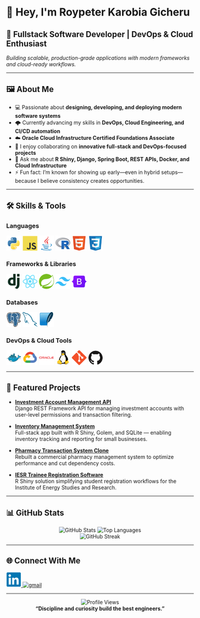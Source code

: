 # 👋 Hey, I'm Roypeter Karobia Gicheru  

## 🚀 Fullstack Software Developer | DevOps & Cloud Enthusiast  
*Building scalable, production-grade applications with modern frameworks and cloud-ready workflows.*

---

## 🖼️ About Me  

- 💻 Passionate about **designing, developing, and deploying modern software systems**  
- 🌩️ Currently advancing my skills in **DevOps, Cloud Engineering, and CI/CD automation**  
- ☁️ **Oracle Cloud Infrastructure Certified Foundations Associate**  
- 🤝 I enjoy collaborating on **innovative full-stack and DevOps-focused projects**  
- 💬 Ask me about **R Shiny, Django, Spring Boot, REST APIs, Docker, and Cloud Infrastructure**  
- ⚡ Fun fact: I’m known for showing up early—even in hybrid setups—because I believe consistency creates opportunities.  

---

## 🛠️ Skills & Tools  

### Languages  
<p align="left">
  <img src="https://raw.githubusercontent.com/devicons/devicon/master/icons/python/python-original.svg" alt="python" width="40" height="40">
  <img src="https://raw.githubusercontent.com/devicons/devicon/master/icons/javascript/javascript-original.svg" alt="javascript" width="40" height="40">
  <img src="https://raw.githubusercontent.com/devicons/devicon/master/icons/java/java-original.svg" alt="java" width="40" height="40">
  <img src="https://raw.githubusercontent.com/devicons/devicon/master/icons/r/r-original.svg" alt="r" width="40" height="40">
  <img src="https://raw.githubusercontent.com/devicons/devicon/master/icons/html5/html5-original.svg" alt="html5" width="40" height="40">
  <img src="https://raw.githubusercontent.com/devicons/devicon/master/icons/css3/css3-original.svg" alt="css3" width="40" height="40">
</p>

### Frameworks & Libraries  
<p align="left">
  <img src="https://raw.githubusercontent.com/devicons/devicon/master/icons/django/django-plain.svg" alt="django" width="40" height="40">
  <img src="https://raw.githubusercontent.com/devicons/devicon/master/icons/react/react-original.svg" alt="react" width="40" height="40">
  <img src="https://raw.githubusercontent.com/devicons/devicon/master/icons/spring/spring-original.svg" alt="spring" width="40" height="40">
  <img src="https://raw.githubusercontent.com/devicons/devicon/master/icons/tailwindcss/tailwindcss-original.svg" alt="tailwind" width="40" height="40">
  <img src="https://raw.githubusercontent.com/devicons/devicon/master/icons/bootstrap/bootstrap-original.svg" alt="bootstrap" width="40" height="40">
</p>

### Databases  
<p align="left">
  <img src="https://raw.githubusercontent.com/devicons/devicon/master/icons/postgresql/postgresql-original.svg" alt="postgresql" width="40" height="40">
  <img src="https://raw.githubusercontent.com/devicons/devicon/master/icons/mysql/mysql-original.svg" alt="mysql" width="40" height="40">
  <img src="https://raw.githubusercontent.com/devicons/devicon/master/icons/sqlite/sqlite-original.svg" alt="sqlite" width="40" height="40">
</p>

### DevOps & Cloud Tools  
<p align="left">
  <img src="https://raw.githubusercontent.com/devicons/devicon/master/icons/docker/docker-original.svg" alt="docker" width="40" height="40">
  <img src="https://raw.githubusercontent.com/devicons/devicon/master/icons/googlecloud/googlecloud-original.svg" alt="gcp" width="40" height="40">
  <img src="https://raw.githubusercontent.com/devicons/devicon/master/icons/oracle/oracle-original.svg" alt="oracle cloud" width="40" height="40">
  <img src="https://raw.githubusercontent.com/devicons/devicon/master/icons/linux/linux-original.svg" alt="linux" width="40" height="40">
  <img src="https://raw.githubusercontent.com/devicons/devicon/master/icons/git/git-original.svg" alt="git" width="40" height="40">
  <img src="https://raw.githubusercontent.com/devicons/devicon/master/icons/github/github-original.svg" alt="github" width="40" height="40">
</p>

---

## 🚀 Featured Projects  

- **[Investment Account Management API](https://github.com/roygicheru/investment-api)**  
  Django REST Framework API for managing investment accounts with user-level permissions and transaction filtering.

- **[Inventory Management System](https://github.com/roygicheru/inventory-system)**  
  Full-stack app built with R Shiny, Golem, and SQLite — enabling inventory tracking and reporting for small businesses.

- **[Pharmacy Transaction System Clone](https://github.com/roygicheru/pharmacy-clone)**  
  Rebuilt a commercial pharmacy management system to optimize performance and cut dependency costs.

- **[IESR Trainee Registration Software](https://github.com/roygicheru/iesr-registration)**  
  R Shiny solution simplifying student registration workflows for the Institute of Energy Studies and Research.

---

## 📊 GitHub Stats  

<div align="center">
  <img src="https://github-readme-stats.vercel.app/api?username=roygicheru&show_icons=true&theme=radical&hide_border=true" alt="GitHub Stats" height="170">
  <img src="https://github-readme-stats.vercel.app/api/top-langs/?username=roygicheru&layout=compact&theme=radical&hide_border=true" alt="Top Languages" height="170">
</div>

<div align="center">
  <img src="https://github-readme-streak-stats.herokuapp.com/?user=roygicheru&theme=radical&hide_border=true" alt="GitHub Streak">
</div>

---

## 🌐 Connect With Me  

<p align="left">
  <a href="https://linkedin.com/in/roygicheru" target="_blank">
    <img src="https://raw.githubusercontent.com/devicons/devicon/master/icons/linkedin/linkedin-original.svg" alt="linkedin" width="40" height="40">
  </a>
  <a href="mailto:gicheru.k.roy@gmail.com" target="_blank">
    <img src="https://www.svgrepo.com/show/349502/gmail.svg" alt="gmail" width="40" height="40">
  </a>
</p>

---

<div align="center">
  <img src="https://komarev.com/ghpvc/?username=roygicheru&label=Profile%20Views&color=0e75b6&style=flat" alt="Profile Views">
</div>

<div align="center">  
  <strong>“Discipline and curiosity build the best engineers.”</strong>  
</div>
